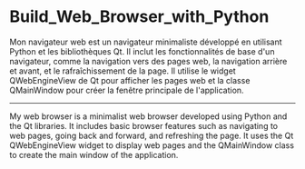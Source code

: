 # Build_Web_Browser_with_Python

Mon navigateur web est un navigateur minimaliste développé en utilisant Python et les bibliothèques Qt. 
Il inclut les fonctionnalités de base d'un navigateur, comme la navigation vers des pages web, 
la navigation arrière et avant, et le rafraîchissement de la page. Il utilise le widget
QWebEngineView de Qt pour afficher les pages web et la classe QMainWindow pour créer la 
fenêtre principale de l'application.

-----------------------------------------------------------------------------------------------------------------------

My web browser is a minimalist web browser developed using Python and the Qt libraries. It includes basic 
browser features such as navigating to web pages, going back and forward, and refreshing the page.
It uses the Qt QWebEngineView widget to display web pages and the QMainWindow class to create 
the main window of the application.
